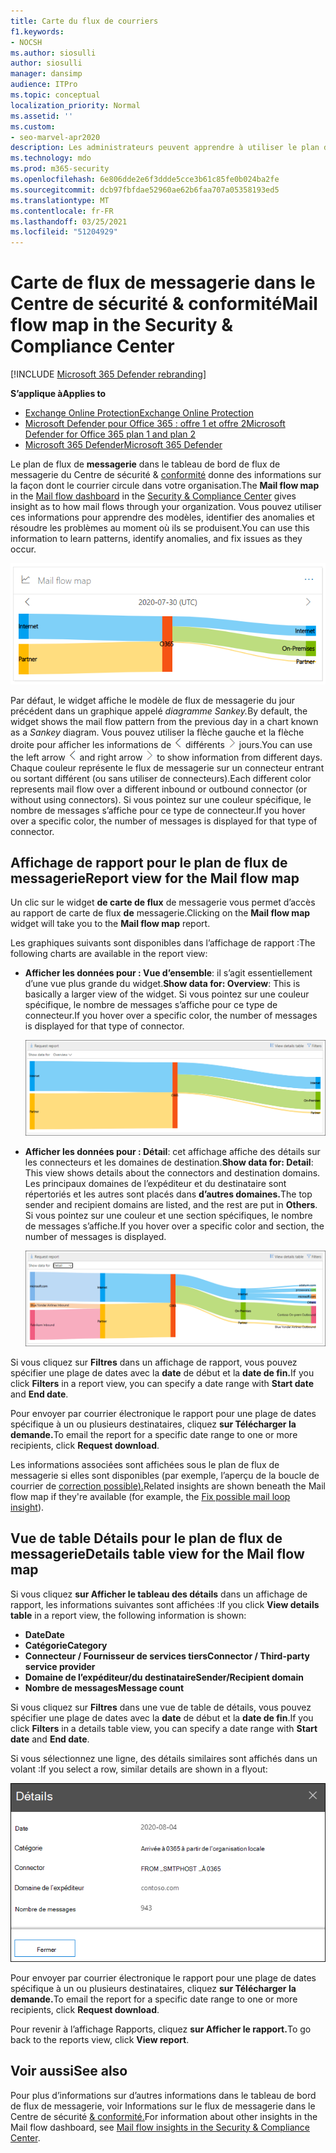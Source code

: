```yaml
---
title: Carte du flux de courriers
f1.keywords:
- NOCSH
ms.author: siosulli
author: siosulli
manager: dansimp
audience: ITPro
ms.topic: conceptual
localization_priority: Normal
ms.assetid: ''
ms.custom:
- seo-marvel-apr2020
description: Les administrateurs peuvent apprendre à utiliser le plan de flux de messagerie dans le tableau de bord du flux de messagerie dans le Centre de sécurité & conformité pour visualiser et suivre la façon dont les messages circulent vers et depuis leur organisation via des connecteurs et sans utiliser de connecteurs.
ms.technology: mdo
ms.prod: m365-security
ms.openlocfilehash: 6e806dde2e6f3ddde5cce3b61c85fe0b024ba2fe
ms.sourcegitcommit: dcb97fbfdae52960ae62b6faa707a05358193ed5
ms.translationtype: MT
ms.contentlocale: fr-FR
ms.lasthandoff: 03/25/2021
ms.locfileid: "51204929"
---
```

# <a name="mail-flow-map-in-the-security--compliance-center"></a><span data-ttu-id="2a85d-103">Carte de flux de messagerie dans le Centre de sécurité & conformité</span><span class="sxs-lookup"><span data-stu-id="2a85d-103">Mail flow map in the Security & Compliance Center</span></span>

[!INCLUDE [Microsoft 365 Defender rebranding](../includes/microsoft-defender-for-office.md)]

<span data-ttu-id="2a85d-104">**S’applique à**</span><span class="sxs-lookup"><span data-stu-id="2a85d-104">**Applies to**</span></span>
- [<span data-ttu-id="2a85d-105">Exchange Online Protection</span><span class="sxs-lookup"><span data-stu-id="2a85d-105">Exchange Online Protection</span></span>](exchange-online-protection-overview.md)
- [<span data-ttu-id="2a85d-106">Microsoft Defender pour Office 365 : offre 1 et offre 2</span><span class="sxs-lookup"><span data-stu-id="2a85d-106">Microsoft Defender for Office 365 plan 1 and plan 2</span></span>](defender-for-office-365.md)
- [<span data-ttu-id="2a85d-107">Microsoft 365 Defender</span><span class="sxs-lookup"><span data-stu-id="2a85d-107">Microsoft 365 Defender</span></span>](../defender/microsoft-365-defender.md)

<span data-ttu-id="2a85d-108">Le plan de [](mail-flow-insights-v2.md) flux de **messagerie** dans le tableau de bord de flux de messagerie du Centre de sécurité & [conformité](https://protection.office.com) donne des informations sur la façon dont le courrier circule dans votre organisation.</span><span class="sxs-lookup"><span data-stu-id="2a85d-108">The **Mail flow map** in the [Mail flow dashboard](mail-flow-insights-v2.md) in the [Security & Compliance Center](https://protection.office.com) gives insight as to how mail flows through your organization.</span></span> <span data-ttu-id="2a85d-109">Vous pouvez utiliser ces informations pour apprendre des modèles, identifier des anomalies et résoudre les problèmes au moment où ils se produisent.</span><span class="sxs-lookup"><span data-stu-id="2a85d-109">You can use this information to learn patterns, identify anomalies, and fix issues as they occur.</span></span>

![Widget de carte de flux de messagerie dans le tableau de bord de flux de messagerie dans le Centre de sécurité & conformité](../../media/mfi-mail-flow-map-widget.png)

<span data-ttu-id="2a85d-111">Par défaut, le widget affiche le modèle de flux de messagerie du jour précédent dans un graphique appelé *diagramme Sankey.*</span><span class="sxs-lookup"><span data-stu-id="2a85d-111">By default, the widget shows the mail flow pattern from the previous day in a chart known as a *Sankey* diagram.</span></span> <span data-ttu-id="2a85d-112">Vous pouvez utiliser la flèche gauche et la flèche droite pour afficher les informations de ![ ](../../media/scc-left-arrow.png) différents ![ ](../../media/scc-right-arrow.png) jours.</span><span class="sxs-lookup"><span data-stu-id="2a85d-112">You can use the left arrow ![Left arrow](../../media/scc-left-arrow.png) and right arrow ![Right arrow](../../media/scc-right-arrow.png) to show information from different days.</span></span> <span data-ttu-id="2a85d-113">Chaque couleur représente le flux de messagerie sur un connecteur entrant ou sortant différent (ou sans utiliser de connecteurs).</span><span class="sxs-lookup"><span data-stu-id="2a85d-113">Each different color represents mail flow over a different inbound or outbound connector (or without using connectors).</span></span> <span data-ttu-id="2a85d-114">Si vous pointez sur une couleur spécifique, le nombre de messages s’affiche pour ce type de connecteur.</span><span class="sxs-lookup"><span data-stu-id="2a85d-114">If you hover over a specific color, the number of messages is displayed for that type of connector.</span></span>

## <a name="report-view-for-the-mail-flow-map"></a><span data-ttu-id="2a85d-115">Affichage de rapport pour le plan de flux de messagerie</span><span class="sxs-lookup"><span data-stu-id="2a85d-115">Report view for the Mail flow map</span></span>

<span data-ttu-id="2a85d-116">Un clic sur le widget **de carte de flux** de messagerie vous permet d’accès au rapport de carte de flux **de** messagerie.</span><span class="sxs-lookup"><span data-stu-id="2a85d-116">Clicking on the **Mail flow map** widget will take you to the **Mail flow map** report.</span></span>

<span data-ttu-id="2a85d-117">Les graphiques suivants sont disponibles dans l’affichage de rapport :</span><span class="sxs-lookup"><span data-stu-id="2a85d-117">The following charts are available in the report view:</span></span>

- <span data-ttu-id="2a85d-118">**Afficher les données pour : Vue d’ensemble**: il s’agit essentiellement d’une vue plus grande du widget.</span><span class="sxs-lookup"><span data-stu-id="2a85d-118">**Show data for: Overview**: This is basically a larger view of the widget.</span></span> <span data-ttu-id="2a85d-119">Si vous pointez sur une couleur spécifique, le nombre de messages s’affiche pour ce type de connecteur.</span><span class="sxs-lookup"><span data-stu-id="2a85d-119">If you hover over a specific color, the number of messages is displayed for that type of connector.</span></span>

  ![Vue d’ensemble dans le rapport de carte de flux de messagerie](../../media/mfi-mail-flow-map-report-overview.png)

- <span data-ttu-id="2a85d-121">**Afficher les données pour : Détail**: cet affichage affiche des détails sur les connecteurs et les domaines de destination.</span><span class="sxs-lookup"><span data-stu-id="2a85d-121">**Show data for: Detail**: This view shows details about the connectors and destination domains.</span></span> <span data-ttu-id="2a85d-122">Les principaux domaines de l’expéditeur et du destinataire sont répertoriés et les autres sont placés dans **d’autres domaines.**</span><span class="sxs-lookup"><span data-stu-id="2a85d-122">The top sender and recipient domains are listed, and the rest are put in **Others**.</span></span> <span data-ttu-id="2a85d-123">Si vous pointez sur une couleur et une section spécifiques, le nombre de messages s’affiche.</span><span class="sxs-lookup"><span data-stu-id="2a85d-123">If you hover over a specific color and section, the number of messages is displayed.</span></span>

  ![Affichage détaillé dans le rapport de carte de flux de messagerie](../../media/mfi-mail-flow-map-report-detail.png)

<span data-ttu-id="2a85d-125">Si vous cliquez sur **Filtres** dans un affichage de rapport, vous pouvez spécifier une plage de dates avec la **date** de début et la **date de fin.**</span><span class="sxs-lookup"><span data-stu-id="2a85d-125">If you click **Filters** in a report view, you can specify a date range with **Start date** and **End date**.</span></span>

<span data-ttu-id="2a85d-126">Pour envoyer par courrier électronique le rapport pour une plage de dates spécifique à un ou plusieurs destinataires, cliquez **sur Télécharger la demande.**</span><span class="sxs-lookup"><span data-stu-id="2a85d-126">To email the report for a specific date range to one or more recipients, click **Request download**.</span></span>

<span data-ttu-id="2a85d-127">Les informations associées sont affichées sous le plan de flux de messagerie si elles sont disponibles (par exemple, l’aperçu de la boucle de courrier de [correction possible).](mfi-mail-loop-insight.md)</span><span class="sxs-lookup"><span data-stu-id="2a85d-127">Related insights are shown beneath the Mail flow map if they're available (for example, the [Fix possible mail loop insight](mfi-mail-loop-insight.md)).</span></span>

## <a name="details-table-view-for-the-mail-flow-map"></a><span data-ttu-id="2a85d-128">Vue de table Détails pour le plan de flux de messagerie</span><span class="sxs-lookup"><span data-stu-id="2a85d-128">Details table view for the Mail flow map</span></span>

<span data-ttu-id="2a85d-129">Si vous cliquez **sur Afficher le tableau des détails** dans un affichage de rapport, les informations suivantes sont affichées :</span><span class="sxs-lookup"><span data-stu-id="2a85d-129">If you click **View details table** in a report view, the following information is shown:</span></span>

- <span data-ttu-id="2a85d-130">**Date**</span><span class="sxs-lookup"><span data-stu-id="2a85d-130">**Date**</span></span>
- <span data-ttu-id="2a85d-131">**Catégorie**</span><span class="sxs-lookup"><span data-stu-id="2a85d-131">**Category**</span></span>
- <span data-ttu-id="2a85d-132">**Connecteur / Fournisseur de services tiers**</span><span class="sxs-lookup"><span data-stu-id="2a85d-132">**Connector / Third-party service provider**</span></span>
- <span data-ttu-id="2a85d-133">**Domaine de l’expéditeur/du destinataire**</span><span class="sxs-lookup"><span data-stu-id="2a85d-133">**Sender/Recipient domain**</span></span>
- <span data-ttu-id="2a85d-134">**Nombre de messages**</span><span class="sxs-lookup"><span data-stu-id="2a85d-134">**Message count**</span></span>

<span data-ttu-id="2a85d-135">Si vous cliquez sur **Filtres** dans une vue de table de détails, vous pouvez spécifier une plage de dates avec la **date** de début et la **date de fin**.</span><span class="sxs-lookup"><span data-stu-id="2a85d-135">If you click **Filters** in a details table view, you can specify a date range with **Start date** and **End date**.</span></span>

<span data-ttu-id="2a85d-136">Si vous sélectionnez une ligne, des détails similaires sont affichés dans un volant :</span><span class="sxs-lookup"><span data-stu-id="2a85d-136">If you select a row, similar details are shown in a flyout:</span></span>

![Volant détails du tableau détails dans le plan de flux de messagerie](../../media/mfi-mail-flow-map-view-details-table-details.png)

<span data-ttu-id="2a85d-138">Pour envoyer par courrier électronique le rapport pour une plage de dates spécifique à un ou plusieurs destinataires, cliquez **sur Télécharger la demande.**</span><span class="sxs-lookup"><span data-stu-id="2a85d-138">To email the report for a specific date range to one or more recipients, click **Request download**.</span></span>

<span data-ttu-id="2a85d-139">Pour revenir à l’affichage Rapports, cliquez **sur Afficher le rapport.**</span><span class="sxs-lookup"><span data-stu-id="2a85d-139">To go back to the reports view, click **View report**.</span></span>

## <a name="see-also"></a><span data-ttu-id="2a85d-140">Voir aussi</span><span class="sxs-lookup"><span data-stu-id="2a85d-140">See also</span></span>

<span data-ttu-id="2a85d-141">Pour plus d’informations sur d’autres informations dans le tableau de bord de flux de messagerie, voir Informations sur le flux de messagerie dans le Centre de sécurité [& conformité.](mail-flow-insights-v2.md)</span><span class="sxs-lookup"><span data-stu-id="2a85d-141">For information about other insights in the Mail flow dashboard, see [Mail flow insights in the Security & Compliance Center](mail-flow-insights-v2.md).</span></span>
